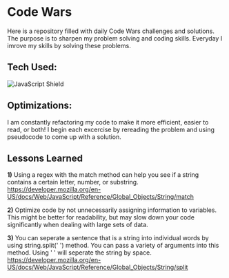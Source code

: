 # Code Wars
Here is a repository filled with daily Code Wars challenges and solutions. The purpose is to sharpen my problem solving and coding skills. Everyday I imrove my skills by solving these problems.

## Tech Used:
<img alt="JavaScript Shield" src="https://img.shields.io/badge/JavaScript-F7DF1E?style=for-the-badge&logo=javascript&logoColor=black"/>

## Optimizations:
I am constantly refactoring my code to make it more efficient, easier to read, or both! I begin each excercise by rereading the problem and using pseudocode to come up with a solution.

## Lessons Learned
**1)** Using a regex with the match method can help you see if a string contains a certain letter, number, or substring.
https://developer.mozilla.org/en-US/docs/Web/JavaScript/Reference/Global_Objects/String/match

**2)** Optimize code by not unnecessarily assigning information to variables. This might be better for readability, but may slow down your code significantly when dealing with large sets of data.

**3)** You can seperate a sentence that is a string into individual words by using string.split(' ') method. You can pass a variety of arguments into this method. Using ' ' will seperate the string by space.
https://developer.mozilla.org/en-US/docs/Web/JavaScript/Reference/Global_Objects/String/split
